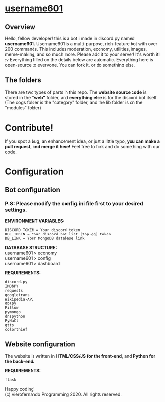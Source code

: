 # [username601](https://bit.ly/username601)

## Overview
Hello, fellow developer! this is a bot i made in discord.py named **username601.** Username601 is a multi-purpose, rich-feature bot with over 200 commands. This includes moderation, economy, utilities, images, meme-making, and so much more. Please add it to your server! It's worth it! :v  Everything filled on the details below are automatic.
Everything here is open-source to everyone. You can fork it, or do something else.

## The folders
There are two types of parts in this repo. The **website source code** is stored in the **"web"** folder, and **everything else** is for the discord bot itself. (The cogs folder is the "category" folder, and the lib folder is on the "modules" folder)

# Contribute!
If you spot a bug, an enhancement idea, or just a little typo, **you can make a pull request, and merge it here!** Feel free to fork and do something with our code.

# Configuration

## Bot configuration
### P.S: Please modify the config.ini file first to your desired settings.

**ENVIRONMENT VARIABLES:**<br>
```
DISCORD_TOKEN = Your discord token
DBL_TOKEN = Your discord bot list (top.gg) token
DB_LINK = Your MongoDB database link
```

**DATABASE STRUCTURE:**<br>
username601 > economy<br>
username601 > config<br>
username601 > dashboard<br>

**REQUIREMENTS:**<br>
```
discord.py
IMDbPY
requests
googletrans
Wikipedia-API
dblpy
Pillow
pymongo
dnspython
PyNaCl
gtts
colorthief
```

## Website configuration<br>
The website is written in H**TML/CSS/JS for the front-end**, and **Python for the back-end.**

**REQUIREMENTS:**<br>
```
flask
```

Happy coding!<br>
(c) vierofernando Programming 2020. All rights reserved.
